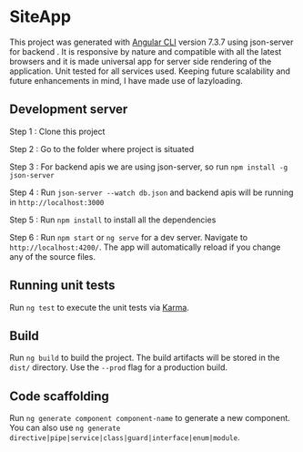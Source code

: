 # SiteApp

This project was generated with [Angular CLI](https://github.com/angular/angular-cli) version 7.3.7 using json-server for backend .  It is responsive by nature and compatible with all the latest browsers and it is made universal app for server side rendering of the application. Unit tested for all services used. Keeping future scalability and future enhancements in mind, I have made use of lazyloading.

## Development server

Step 1 : Clone this project

Step 2 : Go to the folder where project is situated

Step 3 : For backend apis we are using json-server, so run `npm install -g json-server` 

Step 4 : Run `json-server --watch db.json` and backend apis will be running in `http://localhost:3000` 

Step 5 : Run `npm install` to install all the dependencies

Step 6 : Run `npm start` or `ng serve` for a dev server. Navigate to `http://localhost:4200/`. The app will automatically reload if you change any of the source files.

## Running unit tests

Run `ng test` to execute the unit tests via [Karma](https://karma-runner.github.io).

## Build

Run `ng build` to build the project. The build artifacts will be stored in the `dist/` directory. Use the `--prod` flag for a production build.

## Code scaffolding

Run `ng generate component component-name` to generate a new component. You can also use `ng generate directive|pipe|service|class|guard|interface|enum|module`.
